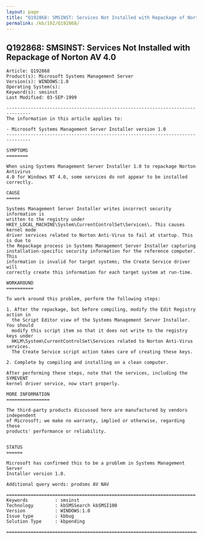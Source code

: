 ```yaml
---
layout: page
title: "Q192868: SMSINST: Services Not Installed with Repackage of Norton AV 4.0"
permalink: /kb/192/Q192868/
---
```


## Q192868: SMSINST: Services Not Installed with Repackage of Norton AV 4.0

	Article: Q192868
	Product(s): Microsoft Systems Management Server
	Version(s): WINDOWS:1.0
	Operating System(s): 
	Keyword(s): smsinst
	Last Modified: 03-SEP-1999
	
	-------------------------------------------------------------------------------
	The information in this article applies to:
	
	- Microsoft Systems Management Server Installer version 1.0 
	-------------------------------------------------------------------------------
	
	SYMPTOMS
	========
	
	When using Systems Management Server Installer 1.0 to repackage Norton Antivirus
	4.0 for Windows NT 4.0, some services do not appear to be installed correctly.
	
	CAUSE
	=====
	
	Systems Management Server Installer writes incorrect security information is
	written to the registry under
	HKEY_LOCAL_MACHINE\System\CurrentControlSet\Services\. This causes kernel mode
	driver services related to Norton Anti-Virus to fail at startup. This is due to
	the Repackage process in Systems Management Server Installer capturing
	installation-specific security information for the reference computer. This
	information is invalid for target systems; the Create Service driver will
	correctly create this information for each target system at run-time.
	
	WORKAROUND
	==========
	
	To work around this problem, perform the following steps:
	
	1. After the repackage, but before compiling, modify the Edit Registry action in
	  the Script Editor view of the Systems Management Server Installer. You should
	  modify this script item so that it does not write to the registry keys under
	  HKLM\System\CurrentControlSet\Services related to Norton Anti-Virus services.
	  The Create Service script action takes care of creating these keys.
	
	2. Complete by compiling and installing on a clean computer.
	
	After performing these steps, note that the services, including the SYMEVENT
	kernel driver service, now start properly.
	
	MORE INFORMATION
	================
	
	The third-party products discussed here are manufactured by vendors independent
	of Microsoft; we make no warranty, implied or otherwise, regarding these
	products' performance or reliability.
	
	
	STATUS
	======
	
	Microsoft has confirmed this to be a problem in Systems Management Server
	Installer version 1.0.
	
	Additional query words: prodsms AV NAV
	
	======================================================================
	Keywords          : smsinst 
	Technology        : kbSMSSearch kbSMSI100
	Version           : WINDOWS:1.0
	Issue type        : kbbug
	Solution Type     : kbpending
	
	=============================================================================
	
